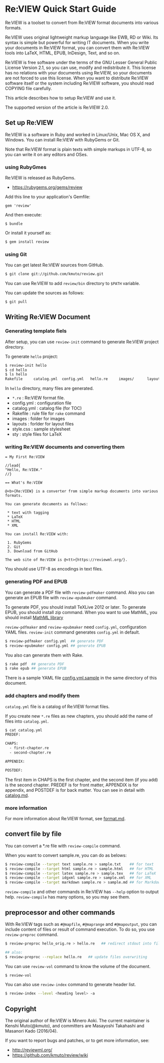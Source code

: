 # Re:VIEW Quick Start Guide

Re:VIEW is a toolset to convert from Re:VIEW format documents into various formats.

Re:VIEW uses original lightweight markup language like EWB, RD or Wiki.  Its syntax is simple but powerful for writing IT documents.
When you write your documents in Re:VIEW format, you can convert them with Re:VIEW tools into LaTeX, HTML, EPUB, InDesign, Text, and so on.

Re:VIEW is free software under the terms of the GNU Lesser General Public License Version 2.1, so you can use, modify and redistribute it. This license has no relations with your documents using Re:VIEW, so your documents are not forced to use this license. When you want to distribute Re:VIEW software itself or the system including Re:VIEW software, you should read COPYING file carefully.

This article describes how to setup Re:VIEW and use it.

The supported version of the article is Re:VIEW 2.0.

## Set up Re:VIEW

Re:VIEW is a software in Ruby and worked in Linux/Unix, Mac OS X, and Windows. You can install Re:VIEW with RubyGems or Git.

Note that Re:VIEW format is plain texts with simple markups in UTF-8, so you can write it on any editors and OSes.

### using RubyGmes

Re:VIEW is released as RubyGems.

* https://rubygems.org/gems/review

Add this line to your application's Gemfile:

```Gemfile
gem 'review'
```

And then execute:

```
$ bundle
```

Or install it yourself as:

```bash
$ gem install review
```

### using Git

You can get latest Re:VIEW sources from GitHub.

```bash
$ git clone git://github.com/kmuto/review.git
```

You can use Re:VIEW to add `review/bin` directory to `$PATH` variable.

You can update the sources as follows:

```bash
$ git pull
```

## Writing Re:VIEW Document

### Generating template fiels

After setup, you can use `review-init` command to generate Re:VIEW project directory.

To generate `hello` project:

```bash
$ review-init hello
$ cd hello
$ ls hello
Rakefile     catalog.yml  config.yml   hello.re     images/      layouts/     sty/         style.css
```

In `hello` directory, many files are generated.

* `*.re` : Re:VIEW format file.
* config.yml : configuration file
* catalog.yml : catalog file (for TOC)
* Rakefile : rule file for `rake` command
* images : folder for images
* layouts : forlder for layout files
* style.css : sample stylesheet
* sty : style files for LaTeX


### writing Re:VIEW documents and converting them

```review
= My First Re:VIEW

//lead{
"Hello, Re:VIEW."
//}

== What's Re:VIEW

@<b>{Re:VIEW} is a converter from simple markup documents into various formats.

You can generate documents as follows:

 * text with tagging
 * LaTeX
 * HTML
 * XML

You can install Re:VIEW with:

 1. RubyGems
 2. Git
 3. Download from GitHub

The web site of Re:VIEW is @<tt>{https://reviewml.org/}.
```

You should use UTF-8 as encodings in text files.

### generating PDF and EPUB

You can generate a PDF file with `review-pdfmaker` command.  Also you can generate an EPUB file with `review-epubmaker` command.

To generate PDF, you should install TeXLive 2012 or later.  To generate EPUB, you should install zip command.
When you want to use MathML, you should install [MathML library](http://www.hinet.mydns.jp/?mathml.rb)

`review-pdfmaker` and `review-epubmaker` need `config.yml`, configuration YAML files.  `review-init` command generates `config.yml` in default.

```bash
$ review-pdfmaker config.yml  ## generate PDF
$ review-epubmaker config.yml ## generate EPUB
```

You also can generate them with Rake.

```bash
$ rake pdf  ## generate PDF
$ rake epub ## generate EPUB
```


There is a sample YAML file [config.yml.sample](https://github.com/kmuto/review/blob/master/doc/config.yml.sample) in the same directory of this document.

### add chapters and modify them

`catalog.yml` file is a catalog of Re:VIEW format files.

If you create new `*.re` files as new chapters, you should add the name of files into `catalog.yml`.

```bash
$ cat catalog.yml
PREDEF:

CHAPS:
  - first-chapter.re
  - second-chapter.re

APPENDIX:

POSTDEF:
```

The first item in CHAPS is the first chapter, and the second item (if you add) is the second chapter. PREDEF is for front matter, APPENDIX is for appendix, and POSTDEF is for back matter.  You can see in detail with [catalog.md](https://github.com/kmuto/review/blob/master/doc/catalog.ja.md).


### more information

For more information about Re:VIEW format, see [format.md](https://github.com/kmuto/review/blob/master/doc/format.md).

## convert file by file

You can convert a *.re file with `review-compile` command.

When you want to convert sample.re, you can do as belows:

```bash
$ review-compile --target text sample.re > sample.txt    ## for text
$ review-compile --target html sample.re > sample.html   ## for HTML
$ review-compile --target latex sample.re > sample.tex   ## for LaTeX
$ review-compile --target idgxml sample.re > sample.xml  ## for XML
$ review-compile --target markdown sample.re > sample.md ## for Markdown
```

`review-compile` and other commands in Re:VIEW has `--help` option to output help.  `review-compile` has many options, so you may see them.

## preprocessor and other commands

With Re:VIEW tags such as `#@mapfile`, `#@maprange` and `#@mapoutput`, you can include content of files or result of command execution. To do so, you use `review-preproc` command.

```bash
$ review-preproc hello_orig.re > hello.re   ## redirect stdout into file

## also:
$ review-preproc --replace hello.re   ## update files overwriting
```

You can use `review-vol` command to know the volume of the document.

```bash
$ review-vol
```

You can also use `review-index` command to generate header list.

```bash
$ review-index --level <heading level> -a
```

## Copyright

The original author of Re:VIEW is Minero Aoki. The current maintainer is Kenshi Muto(@kmuto), and committers are Masayoshi Takahashi and Masanori Kado (2016/04).

If you want to report bugs and patches, or to get more information, see:

* http://reviewml.org/
* https://github.com/kmuto/review/wiki
